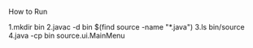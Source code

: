 How to Run

1.mkdir bin
2.javac -d bin $(find source -name "*.java")
3.ls bin/source
4.java -cp bin source.ui.MainMenu

